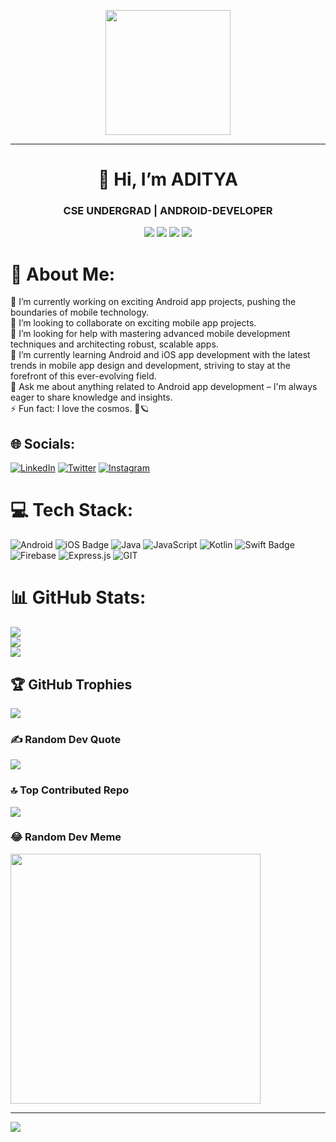 <p align="center">
  <img src="https://github.com/thompsonemerson/thompsonemerson/raw/master/cover-thompson.png" height="200"/>
</p>
<hr>

<h1 align="center">👋 Hi, I’m ADITYA</h1>
<h3 align="center">CSE UNDERGRAD | ANDROID-DEVELOPER</h3>

<p align="center">
<img src="https://img.shields.io/badge/Age-21-blue?style=for-the-badge">
<img src="https://img.shields.io/badge/Focus-Android%20Development-brightgreen?style=for-the-badge&logo=android">
<img src="https://img.shields.io/badge/Lives-India-success?style=for-the-badge&logo=map">
<img src="https://img.shields.io/badge/Languages-English-brightgreen?style=for-the-badge&logo=language">
</p>

# 💫 About Me:
🔭 I’m currently working on exciting Android app projects, pushing the boundaries of mobile technology.<br>👯 I’m looking to collaborate on exciting mobile app projects.<br>🤝 I’m looking for help with mastering advanced mobile development techniques and architecting robust, scalable apps.<br>🌱 I’m currently learning Android and iOS app development with the latest trends in mobile app design and development, striving to stay at the forefront of this ever-evolving field.<br>💬 Ask me about anything related to Android app development – I'm always eager to share knowledge and insights.<br>⚡ Fun fact: I love the cosmos. 🔭🪐


## 🌐 Socials:
[![LinkedIn](https://img.shields.io/badge/linkedin-%231E77B5.svg?&style=for-the-badge&logo=linkedin&logoColor=white)](https://www.linkedin.com/in/iadiraj/)
[![Twitter](https://img.shields.io/badge/twitter-%2300acee.svg?&style=for-the-badge&logo=twitter&logoColor=white)](https://twitter.com/iadiraj/)
[![Instagram](https://img.shields.io/badge/instagram-%23000000.svg?&style=for-the-badge&logo=instagram&logoColor=white)](https://www.instagram.com/iadiraj/)


# 💻 Tech Stack:
![Android](https://img.shields.io/badge/Android-3DDC84.svg?style=for-the-badge&logo=android&logoColor=white) 
![iOS Badge](https://img.shields.io/badge/iOS-%230167E6.svg?style=for-the-badge&logo=apple&logoColor=white) 
![Java](https://img.shields.io/badge/java-%23ED8B00.svg?style=for-the-badge&logo=openjdk&logoColor=white) 
![JavaScript](https://img.shields.io/badge/javascript-%23323330.svg?style=for-the-badge&logo=javascript&logoColor=%23F7DF1E) 
![Kotlin](https://img.shields.io/badge/kotlin-%237F52FF.svg?style=for-the-badge&logo=kotlin&logoColor=white) 
![Swift Badge](https://img.shields.io/badge/swift-%23FFAC45.svg?style=for-the-badge&logo=swift&logoColor=white) 
![Firebase](https://img.shields.io/badge/firebase-%23039BE5.svg?style=for-the-badge&logo=firebase) 
![Express.js](https://img.shields.io/badge/express.js-%23404d59.svg?style=for-the-badge&logo=express&logoColor=%2361DAFB) 
![GIT](https://img.shields.io/badge/Git-fc6d26?style=for-the-badge&logo=git&logoColor=white)

# 📊 GitHub Stats:
![](https://github-readme-stats.vercel.app/api?username=iadiraj&theme=react&hide_border=false&include_all_commits=false&count_private=false)<br/>
![](https://github-readme-streak-stats.herokuapp.com/?user=iadiraj&theme=react&hide_border=false)<br/>
![](https://github-readme-stats.vercel.app/api/top-langs/?username=iadiraj&theme=react&hide_border=false&include_all_commits=false&count_private=false&layout=compact)

## 🏆 GitHub Trophies
![](https://github-profile-trophy.vercel.app/?username=iadiraj&theme=radical&no-frame=false&no-bg=false&margin-w=4)

### ✍️ Random Dev Quote
![](https://quotes-github-readme.vercel.app/api?type=horizontal&theme=radical)

### 🔝 Top Contributed Repo
![](https://github-contributor-stats.vercel.app/api?username=iadiraj&limit=5&theme=dark&combine_all_yearly_contributions=true)

### 😂 Random Dev Meme
<img src='https://randommeme-five.vercel.app/' style="height: 400px;"/>

---
[![](https://visitcount.itsvg.in/api?id=iadiraj&icon=0&color=0)](https://visitcount.itsvg.in)

<!-- Proudly created with GPRM ( https://gprm.itsvg.in ) -->
